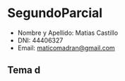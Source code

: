 # SegundoParcial

* Nombre y Apellido: Matias Castillo
* DNI: 44406327
* Email: maticomadran@gmail.com

## Tema d